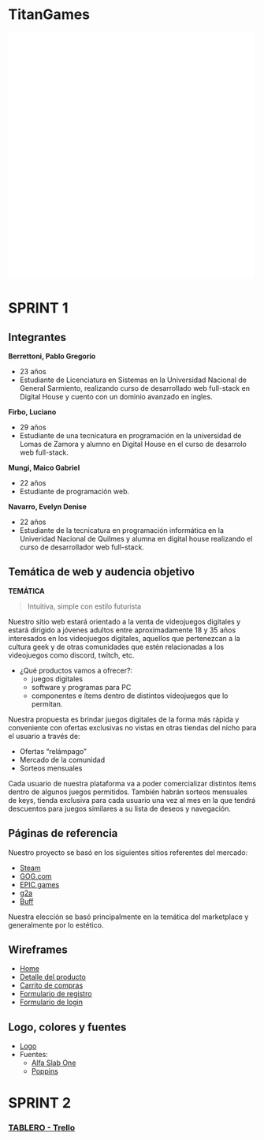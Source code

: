 # TitanGames
![](https://github.com/lucianofirbo/Grupo_3_TitanGames/blob/master/design/Logos/logo-white.png)
# SPRINT 1

## Integrantes
**Berrettoni, Pablo Gregorio**

- 23 años
- Estudiante de Licenciatura en Sistemas en la Universidad Nacional de General Sarmiento, realizando curso de desarrollado web full-stack en Digital House y cuento con un dominio avanzado en ingles.

**Firbo, Luciano**

- 29 años
- Estudiante de una tecnicatura en programación en la universidad de Lomas de Zamora y alumno en Digital House en el curso de desarrolo web full-stack.

**Mungi, Maico Gabriel**

- 22 años
- Estudiante de programación web.

**Navarro, Evelyn Denise**
- 22 años
- Estudiante de la tecnicatura en programación informática en la Univeridad Nacional de Quilmes y alumna en digital house realizando el curso de desarrollador web full-stack.

## Temática de web y audencia objetivo
**TEMÁTICA**

>Intuitiva, simple con estilo futurista

Nuestro sitio web estará orientado a la venta de videojuegos digitales y estará dirigido a jóvenes adultos entre aproximadamente 18 y 35 años interesados en los videojuegos digitales, aquellos que pertenezcan a la cultura geek y de otras comunidades que estén relacionadas a los videojuegos como discord, twitch, etc.
- ¿Qué productos vamos a ofrecer?:
    - juegos digitales
    - software y programas para PC
    - componentes e ítems dentro de distintos videojuegos que lo permitan.
 
Nuestra propuesta es brindar juegos digitales de la forma más rápida y conveniente con ofertas exclusivas no vistas en otras tiendas del nicho para el usuario a través de:
- Ofertas “relámpago”
- Mercado de la comunidad
- Sorteos mensuales

Cada usuario de nuestra plataforma va a poder comercializar distintos ítems dentro de algunos juegos permitidos.
También habrán sorteos mensuales de keys, tienda exclusiva para cada usuario una vez al mes en la que tendrá descuentos para juegos similares a su lista de deseos y navegación.


## Páginas de referencia

Nuestro proyecto se basó en los siguientes sitios referentes del mercado:
- [Steam](https://store.steampowered.com/?l=spanish)
- [GOG.com](https://www.gog.com/) 
- [EPIC games](https://www.epicgames.com/site/es-ES/home)
- [g2a](https://www.g2a.com/)
- [Buff](https://buff.game/)

Nuestra elección se basó principalmente en la temática del marketplace y generalmente por lo estético.

## Wireframes

- [Home](https://github.com/lucianofirbo/Grupo_3_TitanGames/blob/master/Wireframe/Escritorio/Home/Home%20-%20Escritorio.png)
- [Detalle del producto](https://github.com/lucianofirbo/Grupo_3_TitanGames/blob/master/Wireframe/Escritorio/Detalle%20de%20producto/Detalle%20del%20producto.jpg)
- [Carrito de compras](https://github.com/lucianofirbo/Grupo_3_TitanGames/blob/master/Wireframe/Escritorio/Carrito/Carrito-desktop.PNG)
- [Formulario de registro](https://github.com/lucianofirbo/Grupo_3_TitanGames/blob/master/Wireframe/Escritorio/Registro/registro-popup.PNG)
- [Formulario de login](https://github.com/lucianofirbo/Grupo_3_TitanGames/blob/master/Wireframe/Escritorio/Login/Pop%20up%20Login%20-%20Desktop_Tablet.PNG)


## Logo, colores y fuentes

- [Logo](https://github.com/lucianofirbo/Grupo_3_TitanGames/blob/master/design/Logos/logo.png)
- Fuentes:
    - [Alfa Slab One](https://github.com/lucianofirbo/Grupo_3_TitanGames/blob/master/design/Fuente/AlfaSlabOne-Regular.ttf) 
    - [Poppins](https://github.com/lucianofirbo/Grupo_3_TitanGames/blob/master/design/Fuente/Poppins-Light.ttf) 

# SPRINT 2
### [TABLERO - Trello](https://trello.com/b/z7Q4GyE1/grupo-3-uwu-c8)

